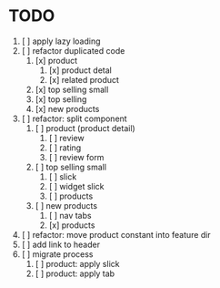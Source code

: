 # TODO

1. [ ] apply lazy loading
2. [ ] refactor duplicated code
   1. [x] product
      1. [x] product detal
      2. [x] related product
   2. [x] top selling small
   3. [x] top selling
   4. [x] new products
3. [ ] refactor: split component
   1. [ ] product (product detail)
      1. [ ] review
      2. [ ] rating
      3. [ ] review form
   2. [ ] top selling small
      1. [ ] slick
      2. [ ] widget slick
      3. [ ] products
   3. [ ] new products
      1. [ ] nav tabs
      2. [x] products
4. [ ] refactor: move product constant into feature dir
5. [ ] add link to header
6. [ ] migrate process
   1. [ ] product: apply slick
   2. [ ] product: apply tab
